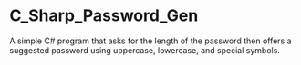 # C_Sharp_Password_Gen
 A simple C# program that asks for the length of the password then offers a suggested password using uppercase, lowercase, and special symbols.
